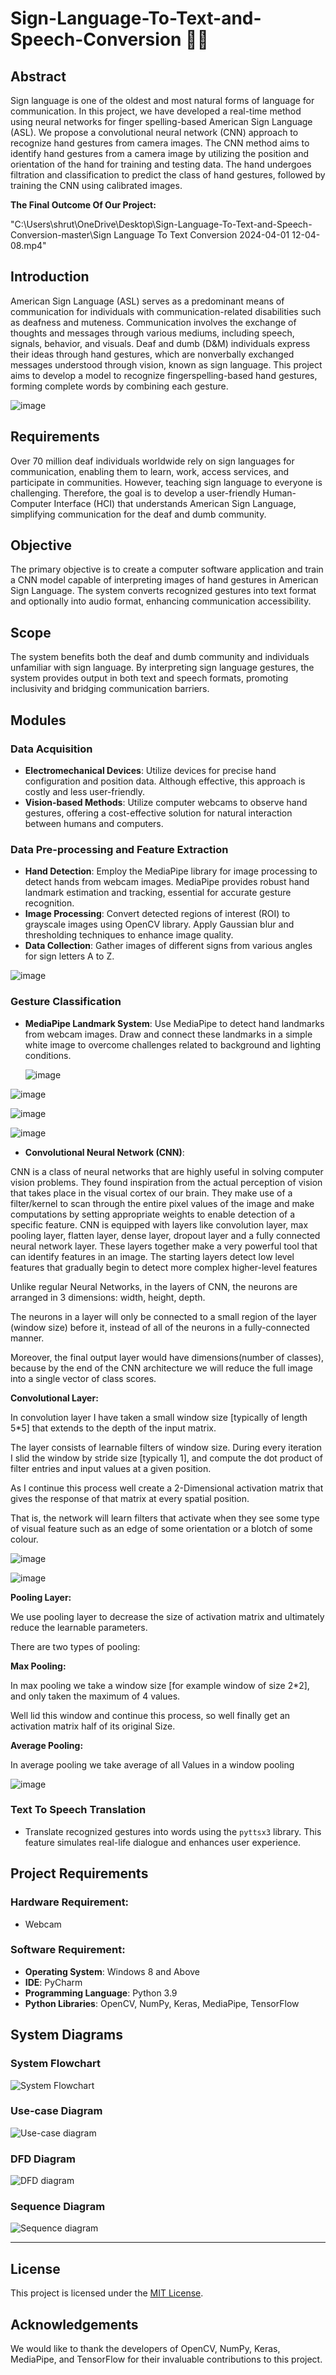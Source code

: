 # **Sign-Language-To-Text-and-Speech-Conversion 💬👋**

## **Abstract**

Sign language is one of the oldest and most natural forms of language for communication. In this project, we have developed a real-time method using neural networks for finger spelling-based American Sign Language (ASL). We propose a convolutional neural network (CNN) approach to recognize hand gestures from camera images. The CNN method aims to identify hand gestures from a camera image by utilizing the position and orientation of the hand for training and testing data. The hand undergoes filtration and classification to predict the class of hand gestures, followed by training the CNN using calibrated images.

**The Final Outcome Of Our Project:** 

"C:\Users\shrut\OneDrive\Desktop\Sign-Language-To-Text-and-Speech-Conversion-master\Sign Language To Text Conversion 2024-04-01 12-04-08.mp4"

## **Introduction**

American Sign Language (ASL) serves as a predominant means of communication for individuals with communication-related disabilities such as deafness and muteness. Communication involves the exchange of thoughts and messages through various mediums, including speech, signals, behavior, and visuals. Deaf and dumb (D&M) individuals express their ideas through hand gestures, which are nonverbally exchanged messages understood through vision, known as sign language. This project aims to develop a model to recognize fingerspelling-based hand gestures, forming complete words by combining each gesture.



![image](https://github.com/ShrutiNathavani/Sign-Language-To-Text-and-Speech/assets/77912009/e9b62ed7-3c42-4768-b04c-a149a71c8d19)



## **Requirements**

Over 70 million deaf individuals worldwide rely on sign languages for communication, enabling them to learn, work, access services, and participate in communities. However, teaching sign language to everyone is challenging. Therefore, the goal is to develop a user-friendly Human-Computer Interface (HCI) that understands American Sign Language, simplifying communication for the deaf and dumb community.

## **Objective**

The primary objective is to create a computer software application and train a CNN model capable of interpreting images of hand gestures in American Sign Language. The system converts recognized gestures into text format and optionally into audio format, enhancing communication accessibility.

## **Scope**

The system benefits both the deaf and dumb community and individuals unfamiliar with sign language. By interpreting sign language gestures, the system provides output in both text and speech formats, promoting inclusivity and bridging communication barriers.

## **Modules**

### **Data Acquisition**

- **Electromechanical Devices**: Utilize devices for precise hand configuration and position data. Although effective, this approach is costly and less user-friendly.
- **Vision-based Methods**: Utilize computer webcams to observe hand gestures, offering a cost-effective solution for natural interaction between humans and computers.

### **Data Pre-processing and Feature Extraction**

- **Hand Detection**: Employ the MediaPipe library for image processing to detect hands from webcam images. MediaPipe provides robust hand landmark estimation and tracking, essential for accurate gesture recognition.
- **Image Processing**: Convert detected regions of interest (ROI) to grayscale images using OpenCV library. Apply Gaussian blur and thresholding techniques to enhance image quality.
- **Data Collection**: Gather images of different signs from various angles for sign letters A to Z.

![image](https://github.com/ShrutiNathavani/Sign-Language-To-Text-and-Speech/assets/77912009/7d8fec5c-b3db-42df-bccc-7408fb6a7da6)


### **Gesture Classification**
- **MediaPipe Landmark System**: Use MediaPipe to detect hand landmarks from webcam images. Draw and connect these landmarks in a simple white image to overcome challenges related to background and lighting conditions.

  ![image](https://github.com/ShrutiNathavani/Sign-Language-To-Text-and-Speech/assets/77912009/f02208e8-2554-4359-b1f3-b8124d8037ef)


![image](https://github.com/ShrutiNathavani/Sign-Language-To-Text-and-Speech/assets/77912009/ab0f2d82-9246-4add-99dc-dd4d4f4a3315)

![image](https://github.com/ShrutiNathavani/Sign-Language-To-Text-and-Speech/assets/77912009/388e0458-7c6f-4c13-b7aa-08ded2651ef2)

![image](https://github.com/ShrutiNathavani/Sign-Language-To-Text-and-Speech/assets/77912009/50d2ba3c-bb95-4cbb-985b-be85a8e88380)



- **Convolutional Neural Network (CNN)**:
  
CNN is a class of neural networks that are highly useful in solving computer vision problems. They found inspiration from the actual perception of vision that takes place in the visual cortex of our brain. They make use of a filter/kernel to scan through the entire pixel values of the image and make computations by setting appropriate weights to enable detection of a specific feature. CNN is equipped with layers like convolution layer, max pooling layer, flatten layer, dense layer, dropout layer and a fully connected neural network layer. These layers together make a very powerful tool that can identify features in an image. The starting layers detect low level features that gradually begin to detect more complex higher-level features

Unlike regular Neural Networks, in the layers of CNN, the neurons are arranged in 3 dimensions: width, height, depth.

The neurons in a layer will only be connected to a small region of the layer (window size) before it, instead of all of the neurons in a fully-connected manner.

Moreover, the final output layer would have dimensions(number of classes), because by the end of the CNN architecture we will reduce the full image into a single vector of class scores.

**Convolutional Layer:**

In convolution layer I have taken a small window size [typically of length 5*5] that extends to the depth of the input matrix.

The layer consists of learnable filters of window size. During every iteration I slid the window by stride size [typically 1], and compute the dot product of filter entries and input values at a given position.

As I continue this process well create a 2-Dimensional activation matrix that gives the response of that matrix at every spatial position.

That is, the network will learn filters that activate when they see some type of visual feature such as an edge of some orientation or a blotch of some colour. 


![image](https://github.com/ShrutiNathavani/Sign-Language-To-Text-and-Speech/assets/77912009/4b5099a6-135f-4ca0-98ec-6cc07cf1c5ca)


  ![image](https://github.com/ShrutiNathavani/Sign-Language-To-Text-and-Speech/assets/77912009/58b77e4e-3d2c-4bf0-8ea7-de50d52b423c)

**Pooling Layer:**

We use pooling layer to decrease the size of activation matrix and ultimately reduce the learnable parameters.

There are two types of pooling:

**Max Pooling:**

In max pooling we take a window size [for example window of size 2*2], and only taken the maximum of 4 values.

Well lid this window and continue this process, so well finally get an activation matrix half of its original Size.

**Average Pooling:**

In average pooling we take average of all Values in a window pooling

![image](https://github.com/ShrutiNathavani/Sign-Language-To-Text-and-Speech/assets/77912009/a662883e-a520-4aa7-9452-82eb07cf4c4c)


### **Text To Speech Translation**

- Translate recognized gestures into words using the `pyttsx3` library. This feature simulates real-life dialogue and enhances user experience.

## **Project Requirements**

### **Hardware Requirement:**
- Webcam

### **Software Requirement:**
- **Operating System**: Windows 8 and Above
- **IDE**: PyCharm
- **Programming Language**: Python 3.9
- **Python Libraries**: OpenCV, NumPy, Keras, MediaPipe, TensorFlow

## **System Diagrams**

### **System Flowchart**

![System Flowchart](https://github.com/ShrutiNathavani/Sign-Language-To-Text-and-Speech/assets/77912009/f6a9b8c3-a2b5-485b-977c-846bd689d5e9)

### **Use-case Diagram**

![Use-case diagram](https://github.com/ShrutiNathavani/Sign-Language-To-Text-and-Speech/assets/77912009/69e077ed-b12a-4a9a-9cb2-9d3d64b345f0)

### **DFD Diagram**

![DFD diagram](https://github.com/ShrutiNathavani/Sign-Language-To-Text-and-Speech/assets/77912009/85081d60-7dab-440f-b0f9-3f90b8a761d7)

### **Sequence Diagram**

![Sequence diagram](https://github.com/ShrutiNathavani/Sign-Language-To-Text-and-Speech/assets/77912009/f633d5c0-cbbf-43d4-a628-da79a46cfa88)

---


## **License**

This project is licensed under the [MIT License](LICENSE).

## **Acknowledgements**

We would like to thank the developers of OpenCV, NumPy, Keras, MediaPipe, and TensorFlow for their invaluable contributions to this project.

